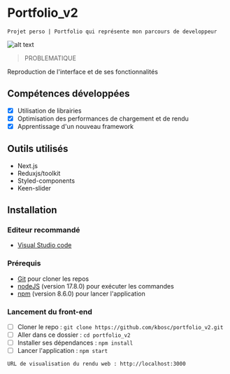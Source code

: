 # Portfolio_v2

    Projet perso | Portfolio qui représente mon parcours de developpeur

![alt text](https://github.com/kbosc/portfolio_v2/blob/public/assets/portfoliov2.png?raw=true)

> PROBLEMATIQUE

Reproduction de l'interface et de ses fonctionnalités

## Compétences développées

- [x] Utilisation de librairies
- [x] Optimisation des performances de chargement et de rendu
- [x] Apprentissage d'un nouveau framework

## Outils utilisés

- Next.js
- Reduxjs/toolkit
- Styled-components
- Keen-slider

## Installation

### Editeur recommandé

- [Visual Studio code](https://code.visualstudio.com/)

### Prérequis

- [Git](https://git-scm.com/) pour cloner les repos
- [nodeJS](https://nodejs.org/fr/) (version 17.8.0) pour exécuter les commandes
- [npm](https://docs.npmjs.com/downloading-and-installing-node-js-and-npm) (version 8.6.0) pour lancer l'application

### Lancement du front-end

- [ ] Cloner le repo : `git clone https://github.com/kbosc/portfolio_v2.git`
- [ ] Aller dans ce dossier : `cd portfolio_v2`
- [ ] Installer ses dépendances : `npm install`
- [ ] Lancer l'application : `npm start`

```bash
URL de visualisation du rendu web : http://localhost:3000
```
